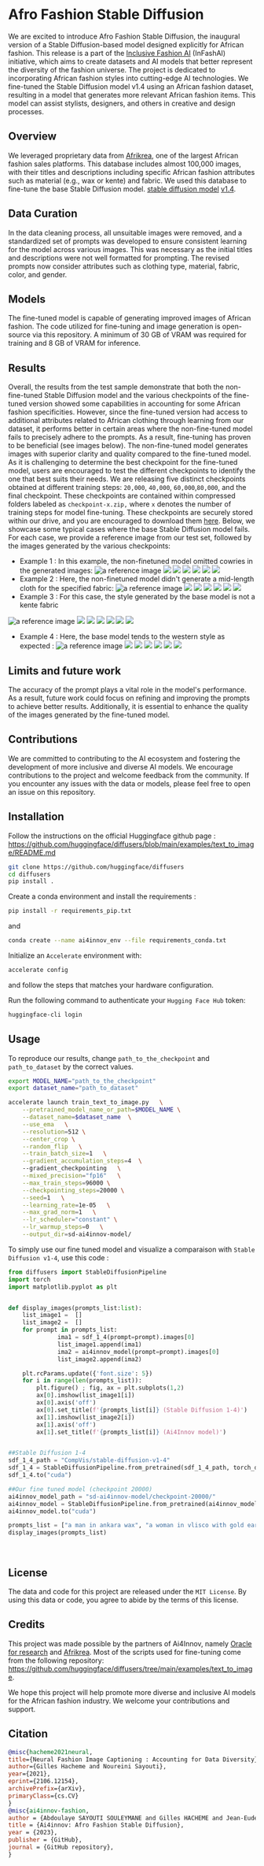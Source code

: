 # Afro Fashion Stable Diffusion

We are excited to introduce Afro Fashion Stable Diffusion, the inaugural version of a Stable Diffusion-based model designed explicitly for African fashion. This release is a part of the [Inclusive Fashion AI](https://github.com/hgilles06/infashai) (InFashAI) initiative, which aims to create datasets and AI models that better represent the diversity of the fashion universe. The project is dedicated to incorporating African fashion styles into cutting-edge AI technologies.
We fine-tuned the Stable Diffusion model v1.4 using an African fashion dataset, resulting in a model that generates more relevant African fashion items. This model can assist stylists, designers, and others in creative and design processes.

## Overview

We leveraged proprietary data from [Afrikrea](https://www.afrikrea.com/), one of the largest African fashion sales platforms. This database includes almost 100,000 images, with their titles and descriptions including specific African fashion attributes such as material (e.g., wax or kente) and fabric. We used this database to fine-tune the base Stable Diffusion model. [stable diffusion model](https://arxiv.org/abs/2112.10752) [v1.4](https://huggingface.co/CompVis/stable-diffusion).

## Data Curation

In the data cleaning process, all unsuitable images were removed, and a standardized set of prompts was developed to ensure consistent learning for the model across various images. This was necessary as the initial titles and descriptions were not well formatted for prompting. The revised prompts now consider attributes such as clothing type, material, fabric, color, and gender.

## Models

The fine-tuned model is capable of generating improved images of African fashion. The code utilized for fine-tuning and image generation is open-source via this repository. A minimum of 30 GB of VRAM was required for training and 8 GB of VRAM for inference.

## Results

Overall, the results from the test sample demonstrate that both the non-fine-tuned Stable Diffusion model and the various checkpoints of the fine-tuned version showed some capabilities in accounting for some African fashion specificities. However, since the fine-tuned version had access to additional attributes related to African clothing through learning from our dataset, it performs better in certain areas where the non-fine-tuned model fails to precisely adhere to the prompts. As a result, fine-tuning has proven to be beneficial (see images below). The non-fine-tuned model generates images with superior clarity and quality compared to the fine-tuned model. As it is challenging to determine the best checkpoint for the fine-tuned model, users are encouraged to test the different checkpoints to identify the one that best suits their needs. We are releasing five distinct checkpoints obtained at different training steps: `20,000`, `40,000`, `60,000`,`80,000`, and the final checkpoint. These checkpoints are contained within compressed folders labeled as `checkpoint-x.zip,` where `x` denotes the number of training steps for model fine-tuning. These checkpoints are securely stored within our drive, and you are encouraged to download them [here](https://drive.google.com/drive/u/1/folders/1cz8By6LPai5qt0NSA61UfLrWWGg98dA_). Below, we showcase some typical cases where the base Stable Diffusion model fails. For each case, we provide a reference image from our test set, followed by the images generated by the various checkpoints: 

* Example 1 : In this example, the non-finetuned model omitted cowries in the generated images:
![a reference image](./images/case1_1/ref.png)
![](./images/case1_1/baseline.png)
![](./images/case1_1/ckpt_20000.png)
![](./images/case1_1/ckpt_40000.png)
![](./images/case1_1/ckpt_60000.png)
![](./images/case1_1/ckpt_80000.png)
![](./images/case1_1/final.png)
* Example 2 : Here, the non-finetuned model didn't generate a mid-length cloth for the specified fabric:
![a reference image](./images/case1_11/ref.png)
![](./images/case1_11/baseline.png)
![](./images/case1_11/ckpt_20000.png)
![](./images/case1_11/ckpt_40000.png)
![](./images/case1_11/ckpt_60000.png)
![](./images/case1_11/ckpt_80000.png)
![](./images/case1_11/final.png)
* Example 3 : For this case, the style generated by the base model is not a kente fabric

![a reference image](./images/case1_4/ref.png)
![](./images/case1_4/baseline.png)
![](./images/case1_4/ckpt_20000.png)
![](./images/case1_4/ckpt_40000.png)
![](./images/case1_4/ckpt_60000.png)
![](./images/case1_4/ckpt_80000.png)
![](./images/case1_4/final.png)
* Example 4 : Here, the base model tends to the western style as expected :
![a reference image](./images/case1_8/ref.png)
![](./images/case1_8/baseline.png)
![](./images/case1_8/ckpt_20000.png)
![](./images/case1_8/ckpt_40000.png)
![](./images/case1_8/ckpt_60000.png)
![](./images/case1_8/ckpt_80000.png)
![](./images/case1_8/final.png)

## Limits and future work

The accuracy of the prompt plays a vital role in the model's performance. As a result, future work could focus on refining and improving the prompts to achieve better results. Additionally, it is essential to enhance the quality of the images generated by the fine-tuned model.

## Contributions

We are committed to contributing to the AI ecosystem and fostering the development of more inclusive and diverse AI models. We encourage contributions to the project and welcome feedback from the community. If you encounter any issues with the data or models, please feel free to open an issue on this repository.

## Installation

Follow the instructions on the official Huggingface github page : https://github.com/huggingface/diffusers/blob/main/examples/text_to_image/README.md

```bash 
git clone https://github.com/huggingface/diffusers
cd diffusers
pip install .
```

Create a conda environment and install the requirements :
```sh 
pip install -r requirements_pip.txt
```
and
```sh
conda create --name ai4innov_env --file requirements_conda.txt
```
Initialize an `Accelerate` environment with:
```bash 
accelerate config
```
and follow the steps that matches your hardware configuration.

Run the following command to authenticate your `Hugging Face Hub` token:

```bash 
huggingface-cli login
```


## Usage

To reproduce our results, change `path_to_the_checkpoint` and `path_to_dataset` by the correct values. 
```bash
export MODEL_NAME="path_to_the_checkpoint"
export dataset_name="path_to_dataset"

accelerate launch train_text_to_image.py   \
    --pretrained_model_name_or_path=$MODEL_NAME \
    --dataset_name=$dataset_name  \
    --use_ema   \
    --resolution=512 \
    --center_crop \
    --random_flip   \
    --train_batch_size=1   \
    --gradient_accumulation_steps=4  \ 
    --gradient_checkpointing   \
    --mixed_precision="fp16"   \
    --max_train_steps=96000 \
    --checkpointing_steps=20000 \
    --seed=1   \
    --learning_rate=1e-05   \
    --max_grad_norm=1   \
    --lr_scheduler="constant" \
    --lr_warmup_steps=0   \
    --output_dir=sd-ai4innov-model/
```
To simply use our fine tuned model and visualize a comparaison with `Stable Diffusion v1-4`, use this code :
```python
from diffusers import StableDiffusionPipeline
import torch
import matplotlib.pyplot as plt


def display_images(prompts_list:list):                
    list_image1 =  []
    list_image2 =  []
    for prompt in prompts_list:
              ima1 = sdf_1_4(prompt=prompt).images[0]
              list_image1.append(ima1)     
              ima2 = ai4innov_model(prompt=prompt).images[0]
              list_image2.append(ima2)

    plt.rcParams.update({'font.size': 5})
    for i in range(len(prompts_list)):
        plt.figure() ; fig, ax = plt.subplots(1,2)
        ax[0].imshow(list_image1[i])
        ax[0].axis('off')
        ax[0].set_title(f'{prompts_list[i]} (Stable Diffusion 1-4)')
        ax[1].imshow(list_image2[i])
        ax[1].axis('off')
        ax[1].set_title(f'{prompts_list[i]} (Ai4Innov model)')


##Stable Diffusion 1-4
sdf_1_4_path = "CompVis/stable-diffusion-v1-4"
sdf_1_4 = StableDiffusionPipeline.from_pretrained(sdf_1_4_path, torch_dtype=torch.float16)
sdf_1_4.to("cuda")

##Our fine tuned model (checkpoint 20000)
ai4innov_model_path = "sd-ai4innov-model/checkpoint-20000/"
ai4innov_model = StableDiffusionPipeline.from_pretrained(ai4innov_model_path, torch_dtype=torch.float16)
ai4innov_model.to("cuda")

prompts_list = ["a man in ankara wax", "a woman in vlisco with gold earrings"]   
display_images(prompts_list)
```
​
## License

The data and code for this project are released under the `MIT License`. By using this data or code, you agree to abide by the terms of this license.

## Credits

This project was made possible by the partners of Ai4Innov, namely [Oracle for research](https://www.oracle.com/research/) and [Afrikrea](https://www.afrikrea.com/). 
Most of the scripts used for fine-tuning come from the following repository: https://github.com/huggingface/diffusers/tree/main/examples/text_to_image.


We hope this project will help promote more diverse and inclusive AI models for the African fashion industry. We welcome your contributions and support.


## Citation

```bibtex
@misc{hacheme2021neural,
title={Neural Fashion Image Captioning : Accounting for Data Diversity}, 
author={Gilles Hacheme and Noureini Sayouti},
year={2021},
eprint={2106.12154},
archivePrefix={arXiv},
primaryClass={cs.CV}
}
@misc{ai4innov-fashion,
author = {Abdoulaye SAYOUTI SOULEYMANE and Gilles HACHEME and Jean-Eudes AYILO and Nouréini SAYOUTI SOULEYMANE},
title = {Ai4innov: Afro Fashion Stable Diffusion},
year = {2023},
publisher = {GitHub},
journal = {GitHub repository},
}
